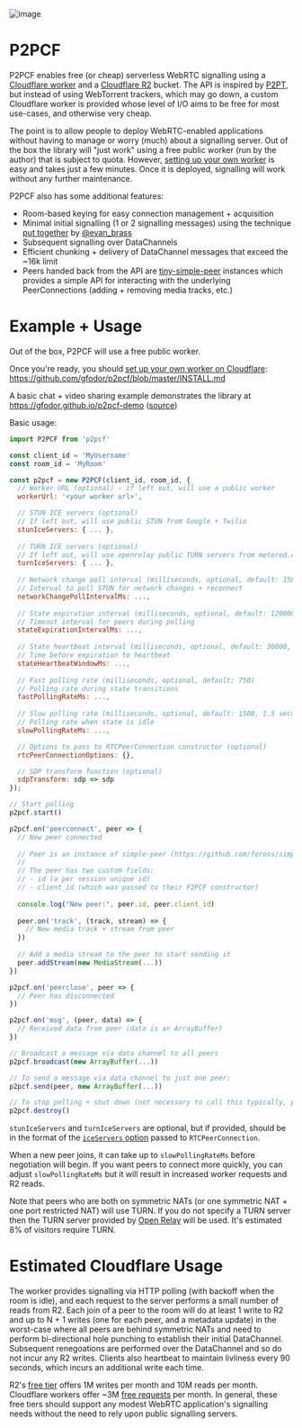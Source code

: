 ![image](https://user-images.githubusercontent.com/220020/181821538-4ace5e9d-1fa0-4146-881b-368bcb253f6c.png)


# P2PCF

P2PCF enables free (or cheap) serverless WebRTC signalling using a [Cloudflare worker](https://workers.cloudflare.com/) and a [Cloudflare R2](https://www.cloudflare.com/products/r2/) bucket. The API is inspired by [P2PT](https://github.com/subins2000/p2pt), but instead of using WebTorrent trackers, which may go down, a custom Cloudflare worker is provided whose level of I/O aims to be free for most use-cases, and otherwise very cheap.

The point is to allow people to deploy WebRTC-enabled applications without having to manage or worry (much) about a signalling server. Out of the box the library will "just work" using a free public worker (run by the author) that is subject to quota. However, [setting up your own worker](https://github.com/gfodor/p2pcf/blob/master/INSTALL.md) is easy and takes just a few minutes. Once it is deployed, signalling will work without any further maintenance.

P2PCF also has some additional features:

- Room-based keying for easy connection management + acquisition
- Minimal initial signalling (1 or 2 signalling messages) using the technique [put together](https://twitter.com/evan_brass/status/1549078627282722816) by [@evan_brass](https://twitter.com/evan_brass)
- Subsequent signalling over DataChannels
- Efficient chunking + delivery of DataChannel messages that exceed the ~16k limit
- Peers handed back from the API are [tiny-simple-peer](https://github.com/gfodor/tiny-simple-peer) instances which provides a simple API for interacting with the underlying PeerConnections (adding + removing media tracks, etc.)

# Example + Usage

Out of the box, P2PCF will use a free public worker.

Once you're ready, you should [set up your own worker on Cloudflare](https://github.com/gfodor/p2pcf/blob/master/INSTALL.md): https://github.com/gfodor/p2pcf/blob/master/INSTALL.md

A basic chat + video sharing example demonstrates the library at https://gfodor.github.io/p2pcf-demo ([source](https://github.com/gfodor/p2pcf/blob/master/examples/basic-video-chat/index.js))

Basic usage:

```js
import P2PCF from 'p2pcf'

const client_id = 'MyUsername'
const room_id = 'MyRoom'

const p2pcf = new P2PCF(client_id, room_id, {
  // Worker URL (optional) - if left out, will use a public worker
  workerUrl: '<your worker url>',

  // STUN ICE servers (optional)
  // If left out, will use public STUN from Google + Twilio
  stunIceServers: { ... },
  
  // TURN ICE servers (optional)
  // If left out, will use openrelay public TURN servers from metered.ca
  turnIceServers: { ... },
  
  // Network change poll interval (milliseconds, optional, default: 15000, 15 seconds)
  // Interval to poll STUN for network changes + reconnect
  networkChangePollIntervalMs: ...,
  
  // State expiration interval (milliseconds, optional, default: 120000, 2 minutes)
  // Timeout interval for peers during polling
  stateExpirationIntervalMs: ...,
  
  // State heartbeat interval (milliseconds, optional, default: 30000, 30 seconds)
  // Time before expiration to heartbeat
  stateHeartbeatWindowMs: ...,
  
  // Fast polling rate (milliseconds, optional, default: 750)
  // Polling rate during state transitions
  fastPollingRateMs: ...,
  
  // Slow polling rate (milliseconds, optional, default: 1500, 1.5 seconds)
  // Polling rate when state is idle
  slowPollingRateMs: ...,

  // Options to pass to RTCPeerConnection constructor (optional)
  rtcPeerConnectionOptions: {},

  // SDP transform function (optional)
  sdpTransform: sdp => sdp
});

// Start polling
p2pcf.start()

p2pcf.on('peerconnect', peer => {
  // New peer connected
  
  // Peer is an instance of simple-peer (https://github.com/feross/simple-peer)
  //
  // The peer has two custom fields:
  // - id (a per session unique id)
  // - client_id (which was passed to their P2PCF constructor)
  
  console.log("New peer:", peer.id, peer.client_id)
  
  peer.on('track', (track, stream) => {
    // New media track + stream from peer
  })
  
  // Add a media stream to the peer to start sending it
  peer.addStream(new MediaStream(...))
})

p2pcf.on('peerclose', peer => {
  // Peer has disconnected
})

p2pcf.on('msg', (peer, data) => {
  // Received data from peer (data is an ArrayBuffer)
})

// Broadcast a message via data channel to all peers
p2pcf.broadcast(new ArrayBuffer(...))

// To send a message via data channel to just one peer:
p2pcf.send(peer, new ArrayBuffer(...))

// To stop polling + shut down (not necessary to call this typically, page transition suffices.)
p2pcf.destroy()
```

`stunIceServers` and `turnIceServers` are optional, but if provided, should be in the format of the [`iceServers` option](https://developer.mozilla.org/en-US/docs/Web/API/RTCPeerConnection/RTCPeerConnection#parameters) passed to `RTCPeerConnection`.

When a new peer joins, it can take up to `slowPollingRateMs` before negotiation will begin. If you want peers to connect more quickly, you can adjust `slowPollingRateMs` but it will result in increased worker requests and R2 reads.

Note that peers who are both on symmetric NATs (or one symmetric NAT + one port restricted NAT) will use TURN. If you do not specify a TURN server then the TURN server provided by [Open Relay](https://www.metered.ca/tools/openrelay/) will be used. It's estimated 8% of visitors require TURN.

# Estimated Cloudflare Usage

The worker provides signalling via HTTP polling (with backoff when the room is idle), and each request to the server performs a small number of reads from R2. Each join of a peer to the room will do at least 1 write to R2 and up to N + 1 writes (one for each peer, and a metadata update) in the worst-case where all peers are behind symmetric NATs and need to perform bi-directional hole punching to establish their initial DataChannel. Subsequent renegoations are performed over the DataChannel and so do not incur any R2 writes. Clients also heartbeat to maintain livliness every 90 seconds, which incurs an additional write each time.

R2's [free tier](https://developers.cloudflare.com/r2/platform/pricing/) offers 1M writes per month and 10M reads per month. Cloudflare workers offer ~3M [free requests](https://developers.cloudflare.com/workers/platform/pricing/) per month. In general, these free tiers should support any modest WebRTC application's signalling needs without the need to rely upon public signalling servers.
